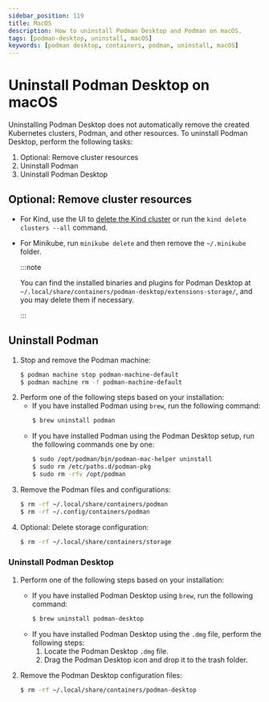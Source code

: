 ```yaml
---
sidebar_position: 119
title: MacOS
description: How to uninstall Podman Desktop and Podman on macOS.
tags: [podman-desktop, uninstall, macOS]
keywords: [podman desktop, containers, podman, uninstall, macOS]
---
```


# Uninstall Podman Desktop on macOS

Uninstalling Podman Desktop does not automatically remove the created Kubernetes clusters, Podman, and other resources. To uninstall Podman Desktop, perform the following tasks:

1. Optional: Remove cluster resources
1. Uninstall Podman
1. Uninstall Podman Desktop

## Optional: Remove cluster resources

- For Kind, use the UI to [delete the Kind cluster](/docs/kind/deleting-your-kind-cluster) or run the `kind delete clusters --all` command.
- For Minikube, run `minikube delete` and then remove the `~/.minikube` folder.

  :::note

  You can find the installed binaries and plugins for Podman Desktop at `~/.local/share/containers/podman-desktop/extensions-storage/`, and you may delete them if necessary.

  :::

## Uninstall Podman

1. Stop and remove the Podman machine:
   ```sh
   $ podman machine stop podman-machine-default
   $ podman machine rm -f podman-machine-default
   ```
1. Perform one of the following steps based on your installation:
   - If you have installed Podman using `brew`, run the following command:
     ```sh
     $ brew uninstall podman
     ```
   - If you have installed Podman using the Podman Desktop setup, run the following commands one by one:
     ```sh
     $ sudo /opt/podman/bin/podman-mac-helper uninstall
     $ sudo rm /etc/paths.d/podman-pkg
     $ sudo rm -rfv /opt/podman
     ```
1. Remove the Podman files and configurations:
   ```sh
   $ rm -rf ~/.local/share/containers/podman
   $ rm -rf ~/.config/containers/podman
   ```
1. Optional: Delete storage configuration:
   ```sh
   $ rm -rf ~/.local/share/containers/storage
   ```

### Uninstall Podman Desktop

1. Perform one of the following steps based on your installation:

   - If you have installed Podman Desktop using `brew`, run the following command:
     ```sh
     $ brew uninstall podman-desktop
     ```
   - If you have installed Podman Desktop using the `.dmg` file, perform the following steps:
     1. Locate the Podman Desktop `.dmg` file.
     1. Drag the Podman Desktop icon and drop it to the trash folder.

1. Remove the Podman Desktop configuration files:
   ```sh
   $ rm -rf ~/.local/share/containers/podman-desktop
   ```
